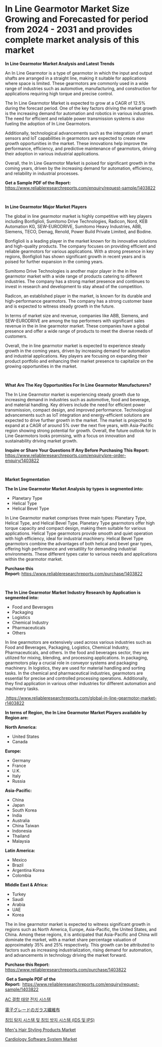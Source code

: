 <p><h1>In Line Gearmotor Market Size Growing and Forecasted for period from 2024 - 2031 and provides complete market analysis of this market</h1></p><p><strong>In Line Gearmotor Market Analysis and Latest Trends</strong></p>
<p><p>An In Line Gearmotor is a type of gearmotor in which the input and output shafts are arranged in a straight line, making it suitable for applications where space is limited. These gearmotors are commonly used in a wide range of industries such as automotive, manufacturing, and construction for applications requiring high torque and precise control.</p><p>The In Line Gearmotor Market is expected to grow at a CAGR of 12.5% during the forecast period. One of the key factors driving the market growth is the increasing demand for automation and robotics in various industries. The need for efficient and reliable power transmission systems is also fueling the adoption of In Line Gearmotors.</p><p>Additionally, technological advancements such as the integration of smart sensors and IoT capabilities in gearmotors are expected to create new growth opportunities in the market. These innovations help improve the performance, efficiency, and predictive maintenance of gearmotors, driving their adoption in various industrial applications.</p><p>Overall, the In Line Gearmotor Market is poised for significant growth in the coming years, driven by the increasing demand for automation, efficiency, and reliability in industrial processes.</p></p>
<p><strong>Get a Sample PDF of the Report:&nbsp;</strong> <a href="https://www.reliableresearchreports.com/enquiry/request-sample/1403822">https://www.reliableresearchreports.com/enquiry/request-sample/1403822</a></p>
<p>&nbsp;</p>
<p><strong>In Line Gearmotor Major Market Players</strong></p>
<p><p>The global in line gearmotor market is highly competitive with key players including Bonfiglioli, Sumitomo Drive Technologies, Radicon, Nord, KEB Automation KG, SEW-EURODRIVE, Sumitomo Heavy Industries, ABB, Siemens, TECO, Demag, Renold, Power Build Private Limited, and Bodine. </p><p>Bonfiglioli is a leading player in the market known for its innovative solutions and high-quality products. The company focuses on providing efficient and reliable gearmotors for various applications. With a strong presence in key regions, Bonfiglioli has shown significant growth in recent years and is poised for further expansion in the coming years.</p><p>Sumitomo Drive Technologies is another major player in the in line gearmotor market with a wide range of products catering to different industries. The company has a strong market presence and continues to invest in research and development to stay ahead of the competition.</p><p>Radicon, an established player in the market, is known for its durable and high-performance gearmotors. The company has a strong customer base and is expected to witness steady growth in the future.</p><p>In terms of market size and revenue, companies like ABB, Siemens, and SEW-EURODRIVE are among the top performers with significant sales revenue in the in line gearmotor market. These companies have a global presence and offer a wide range of products to meet the diverse needs of customers.</p><p>Overall, the in line gearmotor market is expected to experience steady growth in the coming years, driven by increasing demand for automation and industrial applications. Key players are focusing on expanding their product portfolio and enhancing their market presence to capitalize on the growing opportunities in the market.</p></p>
<p>&nbsp;</p>
<p><strong>What Are The Key Opportunities For In Line Gearmotor Manufacturers?</strong></p>
<p><p>The In Line Gearmotor market is experiencing steady growth due to increasing demand in industries such as automotive, food and beverage, and material handling. Key drivers include the need for efficient power transmission, compact design, and improved performance. Technological advancements such as IoT integration and energy-efficient solutions are expected to drive further growth in the market. The market is projected to expand at a CAGR of around 5% over the next five years, with Asia-Pacific region showing strong potential for growth. Overall, the future outlook for In Line Gearmotors looks promising, with a focus on innovation and sustainability driving market growth.</p></p>
<p><strong>Inquire or Share Your Questions If Any Before Purchasing This Report:</strong> <a href="https://www.reliableresearchreports.com/enquiry/pre-order-enquiry/1403822">https://www.reliableresearchreports.com/enquiry/pre-order-enquiry/1403822</a></p>
<p>&nbsp;</p>
<p><strong>Market Segmentation</strong></p>
<p><strong>The In Line Gearmotor Market Analysis by types is segmented into:</strong></p>
<p><ul><li>Planetary Type</li><li>Helical Type</li><li>Helical Bevel Type</li></ul></p>
<p><p>In Line Gearmotor market comprises three main types: Planetary Type, Helical Type, and Helical Bevel Type. Planetary Type gearmotors offer high torque capacity and compact design, making them suitable for various applications. Helical Type gearmotors provide smooth and quiet operation with high efficiency, ideal for industrial machinery. Helical Bevel Type gearmotors combine the advantages of both helical and bevel gear types, offering high performance and versatility for demanding industrial environments. These different types cater to various needs and applications within the gearmotor market.</p></p>
<p><strong>Purchase this Report:&nbsp;</strong><a href="https://www.reliableresearchreports.com/purchase/1403822">https://www.reliableresearchreports.com/purchase/1403822</a></p>
<p>&nbsp;</p>
<p><strong>The In Line Gearmotor Market Industry Research by Application is segmented into:</strong></p>
<p><ul><li>Food and Beverages</li><li>Packaging</li><li>Logistics</li><li>Chemical Industry</li><li>Pharmaceuticals</li><li>Others</li></ul></p>
<p><p>In line gearmotors are extensively used across various industries such as Food and Beverages, Packaging, Logistics, Chemical Industry, Pharmaceuticals, and others. In the food and beverages sector, they are utilized for mixing, blending, and processing applications. In packaging, gearmotors play a crucial role in conveyor systems and packaging machinery. In logistics, they are used for material handling and sorting tasks. In the chemical and pharmaceutical industries, gearmotors are essential for precise and controlled processing operations. Additionally, they find application in various other industries for different automation and machinery tasks.</p></p>
<p><a href="https://www.reliableresearchreports.com/global-in-line-gearmotor-market-r1403822">&nbsp;https://www.reliableresearchreports.com/global-in-line-gearmotor-market-r1403822</a></p>
<p><strong>In terms of Region, the In Line Gearmotor Market Players available by Region are:</strong></p>
<p>
    <p> <strong> North America: </strong>
        <ul>
            <li>United States</li>
            <li>Canada</li>
        </ul>
        </p> 
    <p> <strong> Europe: </strong>
        <ul>
            <li>Germany</li>
            <li>France</li>
            <li>U.K.</li>
            <li>Italy</li>
            <li>Russia</li>
        </ul>
        </p> 
    <p> <strong> Asia-Pacific: </strong>
        <ul>
            <li>China</li>
            <li>Japan</li>
            <li>South Korea</li>
            <li>India</li>
            <li>Australia</li>
            <li>China Taiwan</li>
            <li>Indonesia</li>
            <li>Thailand</li>
            <li>Malaysia</li>
        </ul>
        </p> 
    <p> <strong> Latin America: </strong>
        <ul>
            <li>Mexico</li>
            <li>Brazil</li>
            <li>Argentina Korea</li>
            <li>Colombia</li>
        </ul>
        </p> 
    <p> <strong> Middle East & Africa: </strong>
        <ul>
            <li>Turkey</li>
            <li>Saudi</li>
            <li>Arabia</li>
            <li>UAE</li>
            <li>Korea</li>
        </ul>
    </p>
    </p>
<p><p>The in line gearmotor market is expected to witness significant growth in regions such as North America, Europe, Asia-Pacific, the United States, and China. Among these regions, it is anticipated that Asia-Pacific and China will dominate the market, with a market share percentage valuation of approximately 35% and 25% respectively. This growth can be attributed to factors such as increasing industrialization, rising demand for automation, and advancements in technology driving the market forward.</p></p>
<p><strong>Purchase this Report: </strong><a href="https://www.reliableresearchreports.com/purchase/1403822">https://www.reliableresearchreports.com/purchase/1403822</a></p>
<p>&nbsp;<strong>Get a Sample PDF of the Report:&nbsp;&nbsp;</strong><a href="https://www.reliableresearchreports.com/enquiry/request-sample/1403822">https://www.reliableresearchreports.com/enquiry/request-sample/1403822</a></p>
<p><strong></strong></p>
<p><p><a href="https://medium.com/@morrisassin8795/%EA%B8%80%EB%A1%9C%EB%B2%8C-%EA%B5%90%EB%A5%98-%EA%B2%B0%ED%95%A9-%EC%86%94%EB%9D%BC-%EB%B0%B0%ED%84%B0%EB%A6%AC-%EC%8B%9C%EC%8A%A4%ED%85%9C-%EC%8B%9C%EC%9E%A5-%EA%B7%9C%EB%AA%A8-%EB%B0%8F-%EC%A0%90%EC%9C%A0%EC%9C%A8-%EB%B6%84%EC%84%9D-%EC%A0%9C%ED%92%88-%EC%9C%A0%ED%98%95%EB%B3%84-%EC%9D%91%EC%9A%A9%EB%B3%84-%EC%A7%80%EC%97%AD%EB%B3%84-%EC%98%88%EC%B8%A1-2024-2031-93a5a2749c20">AC 결합 태양 전지 시스템</a></p><p><a href="https://medium.com/@martinezadriana1978/%E9%9B%BB%E5%AD%90%E3%82%B0%E3%83%AC%E3%83%BC%E3%83%89%E3%82%AC%E3%83%A9%E3%82%B9%E7%B9%8A%E7%B6%AD%E3%82%AF%E3%83%AD%E3%82%B9%E5%B8%82%E5%A0%B4%E3%81%AE%E6%B4%9E%E5%AF%9F-%E5%B8%82%E5%A0%B4%E3%81%AE%E3%83%88%E3%83%AC%E3%83%B3%E3%83%89-%E6%88%90%E9%95%B7-2024%E5%B9%B4%E3%81%8B%E3%82%892031%E5%B9%B4%E3%81%BE%E3%81%A7%E3%81%AE%E4%BA%88%E6%B8%AC-3c069b56e20a">電子グレードのガラス繊維布</a></p><p><a href="https://medium.com/@moulafa/%EC%B9%A8%EC%9E%85-%ED%83%90%EC%A7%80-%EC%8B%9C%EC%8A%A4%ED%85%9C-%EB%B0%8F-%EC%B9%A8%EC%9E%85-%EB%B0%A9%EC%A7%80-%EC%8B%9C%EC%8A%A4%ED%85%9C-ids-%EB%B0%8F-ips-%EC%8B%9C%EC%9E%A5-%EB%8F%99%ED%96%A5-%EB%B0%8F-%EB%B6%84%EC%84%9D-%EB%AF%B8%EB%9E%98-%EC%84%B1%EC%9E%A5%EC%9D%84-%EC%9C%84%ED%95%9C-%EA%B8%B0%ED%9A%8C%EC%99%80-%EB%8F%84%EC%A0%84-2024-2031-c059cbdef2e6">침입 탐지 시스템 및 침입 방지 시스템 (IDS 및 IPS)</a></p><p><a href="https://www.linkedin.com/pulse/mens-hair-styling-products-market-size-cagr-trends-2024-2030-cdzoe">Men's Hair Styling Products Market</a></p><p><a href="https://github.com/abdillahsp58/Market-Research-Report-List-1/blob/main/cardiology-software-system-market.md">Cardiology Software System Market</a></p></p>